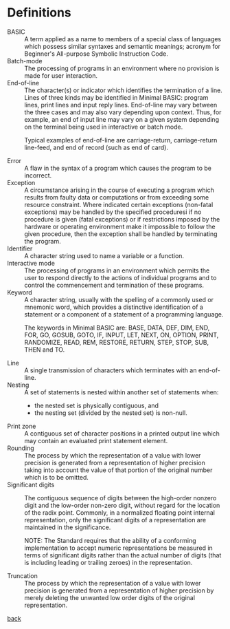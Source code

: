 # Definitions


<dl>
    <dt>BASIC</dt>
    <dd>A term applied as a name to members of a special class of languages which possess similar syntaxes and semantic meanings; acronym for Beginner's All-purpose Symbolic Instruction Code.</dd>
    <dt>Batch-mode</dt>
    <dd>The processing of programs in an environment where no provision is made for user interaction.</dd>
    <dt>End-of-line</dt>
    <dd markdown="1">
The character(s) or indicator which identifies the termination of a line. Lines of three kinds may be identified in Minimal BASIC: program lines, print lines and input reply lines. End-of-line may vary between the three cases and may also vary depending upon context. Thus, for example, an end of input line may vary on a given system depending on the terminal being used in interactive or batch mode.

Typical examples of end-of-line are carriage-return, carriage-return line-feed, and end of record (such as end of card). 
    </dd>
    <dt>Error</dt>
    <dd>A flaw in the syntax of a program which causes the program to be incorrect.</dd>
    <dt>Exception</dt>
    <dd>A circumstance arising in the course of executing a program which results from faulty data or computations or from exceeding some resource constraint. Where indicated certain exceptions (non-fatal exceptions) may be handled by the specified proceduresi if no procedure is given (fatal exceptions) or if restrictions imposed by the hardware or operating environment make it impossible to follow the given procedure, then the exception shall be handled by terminating the program.</dd>
    <dt>Identifier</dt>
    <dd>A character string used to name a variable or a function. </dd>
    <dt>Interactive mode</dt>
    <dd>The processing of programs in an environment which permits the user to respond directly to the actions of individual programs and to control the commencement and termination of these programs.</dd>
    <dt>Keyword</dt>
    <dd markdown="1">
A character string, usually with the spelling of a commonly used or mnemonic word, which provides a distinctive identification of a statement or a component of a statement of a programming language. 

The keywords in Minimal BASIC are: BASE, DATA, DEF, DIM, END, FOR, GO, GOSUB, GOTO, IF, INPUT, LET, NEXT, ON, OPTION, PRINT, RANDOMIZE, READ, REM, RESTORE, RETURN, STEP, STOP, SUB, THEN and TO. 
</dd>
    <dt>Line</dt>
    <dd>A single transmission of characters which terminates with an end-of-line.</dd>
    <dt>Nesting</dt>
    <dd markdown="1">
A set of statements is nested within another set of statements when:

- the nested set is physically contiguous, and
- the nesting set (divided by the nested set) is non-null.
    </dd>
    <dt>Print zone</dt>
    <dd>A contiguous set of character positions in a printed output line which may contain an evaluated print statement element.</dd>
    <dt>Rounding</dt>
    <dd>The process by which the representation of a value with lower precision is generated from a representation of higher precision taking into account the value of that portion of the original number which is to be omitted.</dd>
    <dt>Significant digits</dt>
    <dd markdown="1">
The contiguous sequence of digits between the high-order nonzero digit and the low-order non-zero digit, without regard for the location of the radix point. Commonly, in a normalized 
floating point internal representation, only the significant digits of a representation are maintained in the significance.

NOTE: The Standard requires that the ability of a conforming implementation to accept numeric representations be measured in terms of significant digits rather than the actual number of digits (that is including leading or trailing zeroes) in the representation. 
    </dd>
    <dt>Truncation</dt>
    <dd>The process by which the representation of a value with lower precision is generated from a representation of higher precision by merely deleting the unwanted low order digits of the original representation.</dd>
</dl>

[back](./)